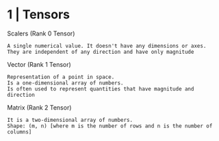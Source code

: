 # 1 | Tensors

  Scalers (Rank 0 Tensor) 

    A single numerical value. It doesn't have any dimensions or axes. 
    They are independent of any direction and have only magnitude
  
  Vector (Rank 1 Tensor) 
                  
    Representation of a point in space. 
    Is a one-dimensional array of numbers.
    Is often used to represent quantities that have magnitude and direction

  Matrix (Rank 2 Tensor)

    It is a two-dimensional array of numbers.
    Shape: (m, n) [where m is the number of rows and n is the number of columns]
